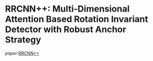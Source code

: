 # RRCNN++: Multi-Dimensional Attention Based Rotation Invariant Detector with Robust Anchor Strategy

*paper:*[RRCNN++](https://arxiv.org/abs/1811.07126)
